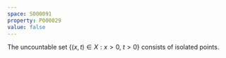 ```yaml
---
space: S000091
property: P000029
value: false
---
```


The uncountable set $\{(x,t)\in X: x> 0,\ t>0 \}$
consists of isolated points.
